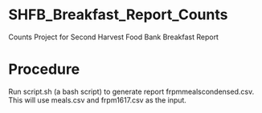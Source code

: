 # SHFB_Breakfast_Report_Counts
Counts Project for Second Harvest Food Bank Breakfast Report


# Procedure
Run script.sh (a bash script) to generate report frpmmealscondensed.csv. This will use meals.csv and frpm1617.csv as the input.
